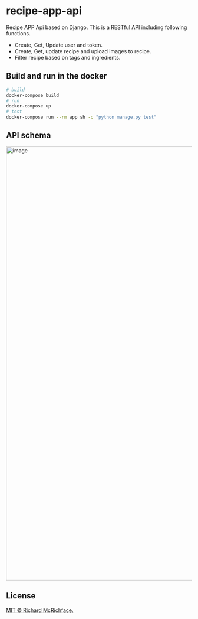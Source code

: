 # recipe-app-api
Recipe APP Api based on Django.
This is a RESTful API including following functions.
- Create, Get, Update user and token.
- Create, Get, update recipe and upload images to recipe.
- Filter recipe based on tags and ingredients.

## Build and run in the docker

```bash
# build
docker-compose build
# run
docker-compose up
# test
docker-compose run --rm app sh -c "python manage.py test"
```

## API schema
<img width="1175" alt="image" src="https://user-images.githubusercontent.com/44360183/212777258-670b9258-8f27-4115-9cda-13e8773d3cce.png">

## License
[MIT © Richard McRichface.](../LICENSE)
